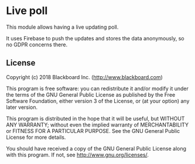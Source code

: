 # Live poll #

This module allows having a live updating poll.

It uses Firebase to push the updates and stores the data anonymously, so no GDPR
concerns there.

## License ##

Copyright (c) 2018 Blackboard Inc. (http://www.blackboard.com)

This program is free software: you can redistribute it and/or modify it under
the terms of the GNU General Public License as published by the Free Software
Foundation, either version 3 of the License, or (at your option) any later
version.

This program is distributed in the hope that it will be useful, but WITHOUT ANY
WARRANTY; without even the implied warranty of MERCHANTABILITY or FITNESS FOR A
PARTICULAR PURPOSE.  See the GNU General Public License for more details.

You should have received a copy of the GNU General Public License along with
this program.  If not, see <http://www.gnu.org/licenses/>.
